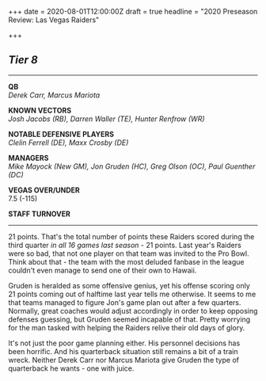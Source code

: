 +++
date = 2020-08-01T12:00:00Z
draft = true
headline = "2020 Preseason Review: Las Vegas Raiders"

+++
## **_Tier 8_**

***

**QB**  
_Derek Carr, Marcus Mariota_

**KNOWN VECTORS**  
_Josh Jacobs (RB), Darren Waller (TE), Hunter Renfrow (WR)_

**NOTABLE DEFENSIVE PLAYERS**  
_Clelin Ferrell (DE), Maxx Crosby (DE)_

**MANAGERS**  
_Mike Mayock (New GM), Jon Gruden (HC), Greg Olson (OC), Paul Guenther (DC)_

**VEGAS OVER/UNDER**  
7\.5 (-115)

**STAFF TURNOVER**

***

21 points. That's the total number of points these Raiders scored during the third quarter _in all 16 games last season_ - 21 points. Last year's Raiders were so bad, that not one player on that team was invited to the Pro Bowl. Think about that - the team with the most deluded fanbase in the league couldn't even manage to send one of their own to Hawaii. 

Gruden is heralded as some offensive genius, yet his offense scoring only 21 points coming out of halftime last year tells me otherwise. It seems to me that teams managed to figure Jon's game plan out after a few quarters. Normally, great coaches would adjust accordingly in order to keep opposing defenses guessing, but Gruden seemed incapable of that. Pretty worrying for the man tasked with helping the Raiders relive their old days of glory.

It's not just the poor game planning either. His personnel decisions has been horrific. And his quarterback situation still remains a bit of a train wreck. Neither Derek Carr nor Marcus Mariota give Gruden the type of quarterback he wants - one with juice.